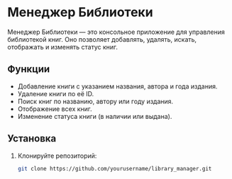 # Менеджер Библиотеки

Менеджер Библиотеки — это консольное приложение для управления библиотекой книг. Оно позволяет добавлять, удалять, искать, отображать и изменять статус книг.

## Функции

- Добавление книги с указанием названия, автора и года издания.
- Удаление книги по её ID.
- Поиск книг по названию, автору или году издания.
- Отображение всех книг.
- Изменение статуса книги (в наличии или выдана).

## Установка

1. Клонируйте репозиторий:
   ```sh
   git clone https://github.com/yourusername/library_manager.git
